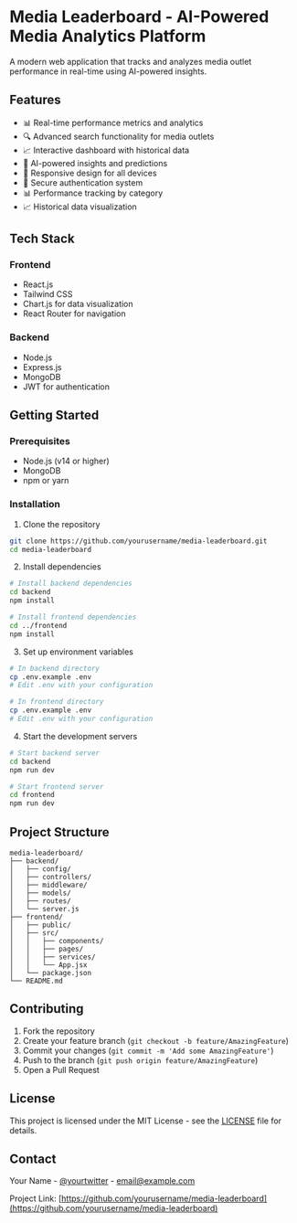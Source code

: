# Media Leaderboard - AI-Powered Media Analytics Platform

A modern web application that tracks and analyzes media outlet performance in real-time using AI-powered insights.

## Features

- 📊 Real-time performance metrics and analytics
- 🔍 Advanced search functionality for media outlets
- 📈 Interactive dashboard with historical data
- 🤖 AI-powered insights and predictions
- 📱 Responsive design for all devices
- 🔐 Secure authentication system
- 📊 Performance tracking by category
- 📈 Historical data visualization

## Tech Stack

### Frontend
- React.js
- Tailwind CSS
- Chart.js for data visualization
- React Router for navigation

### Backend
- Node.js
- Express.js
- MongoDB
- JWT for authentication

## Getting Started

### Prerequisites
- Node.js (v14 or higher)
- MongoDB
- npm or yarn

### Installation

1. Clone the repository
```bash
git clone https://github.com/yourusername/media-leaderboard.git
cd media-leaderboard
```

2. Install dependencies
```bash
# Install backend dependencies
cd backend
npm install

# Install frontend dependencies
cd ../frontend
npm install
```

3. Set up environment variables
```bash
# In backend directory
cp .env.example .env
# Edit .env with your configuration

# In frontend directory
cp .env.example .env
# Edit .env with your configuration
```

4. Start the development servers
```bash
# Start backend server
cd backend
npm run dev

# Start frontend server
cd frontend
npm run dev
```

## Project Structure

```
media-leaderboard/
├── backend/
│   ├── config/
│   ├── controllers/
│   ├── middleware/
│   ├── models/
│   ├── routes/
│   └── server.js
├── frontend/
│   ├── public/
│   ├── src/
│   │   ├── components/
│   │   ├── pages/
│   │   ├── services/
│   │   └── App.jsx
│   └── package.json
└── README.md
```

## Contributing

1. Fork the repository
2. Create your feature branch (`git checkout -b feature/AmazingFeature`)
3. Commit your changes (`git commit -m 'Add some AmazingFeature'`)
4. Push to the branch (`git push origin feature/AmazingFeature`)
5. Open a Pull Request

## License

This project is licensed under the MIT License - see the [LICENSE](LICENSE) file for details.

## Contact

Your Name - [@yourtwitter](https://twitter.com/yourtwitter) - email@example.com

Project Link: [https://github.com/yourusername/media-leaderboard](https://github.com/yourusername/media-leaderboard)
